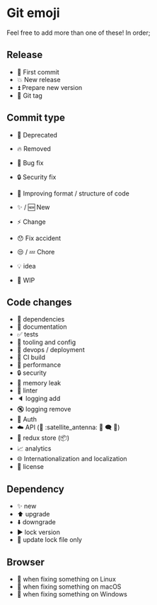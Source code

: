 Git emoji
=========

Feel free to add more than one of these! In order;

Release
-------

- :tada: First commit
- :boom: New release
- :arrow_double_up: Prepare new version
- :bookmark: Git tag

Commit type
-----------

- :poop: Deprecated
- :fire: Removed
- :bug: Bug fix
- :lock: Security fix
- :art: Improving format / structure of code

- :sparkles: / :new: New
- :zap: Change

- :hushed: Fix accident
- :unamused: / :zzz: Chore
- :bulb: idea
- :construction: WIP

Code changes
------------

- :electric_plug: dependencies
- :memo: documentation
- :white_check_mark: tests
- :wrench: tooling and config
- :rocket: devops / deployment
- :green_heart: CI build
- :racehorse: performance
- :lock: security
- :non-potable_water: memory leak
- :shirt: linter
- :speaker: logging add
- :mute: logging remove
- :traffic_light: Auth
- :cloud: API (:electric_plug: :satellite_antenna: :speech_balloon: :left_speech_bubble: :mega:)
- :floppy_disk: redux store (:package:)
- :chart_with_upwards_trend: analytics
- :globe_with_meridians: Internationalization and localization
- :page_facing_up: license

Dependency
----------

- :sparkles: new
- :arrow_up: upgrade
- :arrow_down: downgrade
- :arrow_forward: lock version
- :arrows_counterclockwise: update lock file only 

Browser
-------

- :penguin: when fixing something on Linux
- :apple: when fixing something on macOS
- :checkered_flag: when fixing something on Windows
